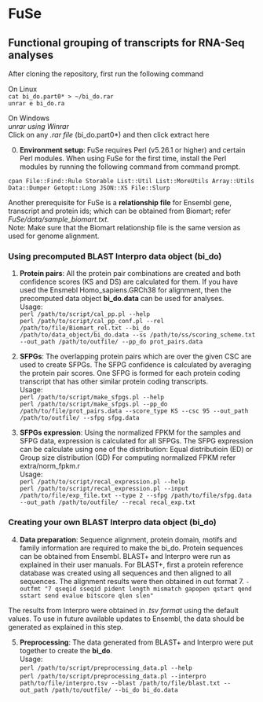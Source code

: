 <h1>FuSe</h1>
<h2>Functional grouping of transcripts for RNA-Seq analyses</h2>

After cloning the repository, first run the following command

On Linux<br/>
```cat bi_do.part0* > ~/bi_do.rar```<br/>
```unrar e bi_do.ra```

On Windows<br/>
*unrar using Winrar*<br/>
Click on any *.rar file* (bi_do.part0*) and then click extract here


0.	**Environment setup**: FuSe requires Perl (v5.26.1 or higher) and certain Perl modules. When using FuSe for the first time, install the Perl modules by running the following command from command prompt.

```cpan File::Find::Rule Storable List::Util List::MoreUtils Array::Utils Data::Dumper Getopt::Long JSON::XS File::Slurp```

Another prerequisite for FuSe is a **relationship file** for Ensembl gene, transcript and protein ids; which can be obtained from Biomart; refer *FuSe/data/sample_biomart.txt*.</br>
Note: Make sure that the Biomart relationship file is the same version as used for genome alignment.


<h3>Using precomputed BLAST Interpro data object (bi_do)</h3>



1.	**Protein pairs**: All the protein pair combinations are created and both confidence scores (KS and DS) are calculated for them. If you have used the Ensmebl Homo_sapiens.GRCh38 for alignment, then the precomputed data object **bi_do.data** can be used for analyses.
<br/>Usage:<br/>
```perl /path/to/script/cal_pp.pl --help```<br/>
```perl /path/to/script/cal_pp_conf.pl --rel /path/to/file/Biomart_rel.txt --bi_do /path/to/data_object/bi_do.data --ss /path/to/ss/scoring_scheme.txt --out_path /path/to/outfile/ --pp_do prot_pairs.data```



2.	**SFPGs**: The overlapping protein pairs which are over the given CSC are used to create SFPGs. The SFPG confidence is calculated by averaging the protein pair scores. One SFPG is formed for each protein coding transcript that has other similar protein coding transcripts.
<br/>Usage:<br/>
```perl /path/to/script/make_sfpgs.pl --help```<br/>
```perl /path/to/script/make_sfpgs.pl --pp_do /path/to/file/prot_pairs.data --score_type KS --csc 95 --out_path /path/to/outfile/ --sfpg sfpg.data```



3.	**SFPGs expression**: Using the normalized FPKM for the samples and SFPG data, expression is calculated for all SFPGs.  The SFPG expression can be calculate using one of the distribution:  Equal distributioin (ED) or Group size distribution (GD)
For computing normalized FPKM refer extra/norm_fpkm.r
<br/>Usage:<br/>
```perl /path/to/script/recal_expression.pl --help```<br/>
```perl /path/to/script/recal_expression.pl --input /path/to/file/exp_file.txt --type 2 --sfpg /path/to/file/sfpg.data --out_path /path/to/outfile/ --recal recal_exp.txt```



<h3>Creating your own BLAST Interpro data object (bi_do)</h3>



4.	**Data preparation**: Sequence alignment, protein domain, motifs and family information are required to make the bi_do. Protein sequences can be obtained from Ensembl. BLAST+ and Interpro were run as explained in their user manuals. For BLAST+, first a protein reference database was created using all sequences and then aligned to all sequences. The alignment results were then obtained in out format 7.
```-outfmt "7 qseqid sseqid pident length mismatch gapopen qstart qend sstart send evalue bitscore qlen slen"```

The results from Interpro were obtained in *.tsv format* using the default values. To use in future available updates to Ensembl, the data should be generated as explained in this step.



5.	**Preprocessing**: The data generated from BLAST+ and Interpro were put together to create the **bi_do**.
<br/>Usage:<br/>
```perl /path/to/script/preprocessing_data.pl --help```<br/>
```perl /path/to/script/preprocessing_data.pl --interpro path/to/file/interpro.tsv --blast /path/to/file/blast.txt --out_path /path/to/outfile/ --bi_do bi_do.data```
